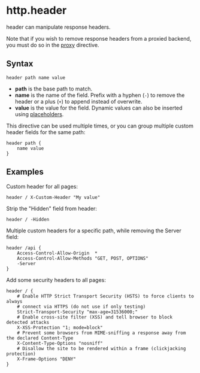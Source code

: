 # http.header

header can manipulate response headers.

Note that if you wish to remove response headers from a proxied backend, you must do so in the [proxy](/proxy)
directive.

## Syntax

``` caddyfile
header path name value
```

-   **path** is the base path to match.
-   **name** is the name of the field. Prefix with a hyphen (`-`) to remove the header or a plus (`+`) to append instead
    of overwrite.
-   **value** is the value for the field. Dynamic values can also be inserted using [placeholders](/placeholders).

This directive can be used multiple times, or you can group multiple custom header fields for the same path:

``` caddyfile
header path {
    name value
}
```

## Examples

Custom header for all pages:

``` caddyfile
header / X-Custom-Header "My value"
```

Strip the "Hidden" field from header:

``` caddyfile
header / -Hidden
```

Multiple custom headers for a specific path, while removing the Server field:

``` caddyfile
header /api {
    Access-Control-Allow-Origin  *
    Access-Control-Allow-Methods "GET, POST, OPTIONS"
    -Server
}
```

Add some security headers to all pages:

``` caddyfile
header / {
    # Enable HTTP Strict Transport Security (HSTS) to force clients to always
    # connect via HTTPS (do not use if only testing)
    Strict-Transport-Security "max-age=31536000;"
    # Enable cross-site filter (XSS) and tell browser to block detected attacks
    X-XSS-Protection "1; mode=block"
    # Prevent some browsers from MIME-sniffing a response away from the declared Content-Type
    X-Content-Type-Options "nosniff"
    # Disallow the site to be rendered within a frame (clickjacking protection)
    X-Frame-Options "DENY"
}
```
